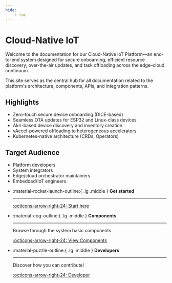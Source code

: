 ```yaml
---
hide:
    - toc
---
```


# Cloud-Native IoT

Welcome to the documentation for our Cloud-Native IoT Platform—an end-to-end system designed for secure onboarding, efficient resource discovery, over-the-air updates, and task offloading across the edge–cloud continuum.

This site serves as the central hub for all documentation related to the platform's architecture, components, APIs, and integration patterns.

## Highlights

- Zero-touch secure device onboarding (DICE-based)
- Seamless OTA updates for ESP32 and Linux-class devices
- Akri-based device discovery and inventory creation
- vAccel-powered offloading to heterogeneous accelerators
- Kubernetes-native architecture (CRDs, Operators)

## Target Audience

- Platform developers
- System integrators
- Edge/cloud orchestrator maintainers
- Embedded/IoT engineers

<!-- markdownlint-disable list-marker-space -->
<!-- prettier-ignore-start -->

<div class="grid cards" markdown>

-   :material-rocket-launch-outline:{ .lg .middle } **Get started**

    ---

    [:octicons-arrow-right-24: Start here](getting-started/overview.md)

-   :material-cog-outline:{ .lg .middle } **Components**

    ---

    Browse through the system basic components

    [:octicons-arrow-right-24: View Components](components/index.md)

-   :material-puzzle-outline:{ .lg .middle } **Developers**

    ---

    Discover how you can contribute!

    [:octicons-arrow-right-24: Developer](developer/overview.md)

</div>

<!-- prettier-ignore-end -->
<!-- markdownlint-restore -->
